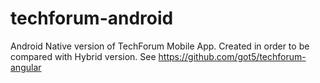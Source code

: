 techforum-android
=================

Android Native version of TechForum Mobile App. Created in order to be compared with Hybrid version.
See https://github.com/got5/techforum-angular
